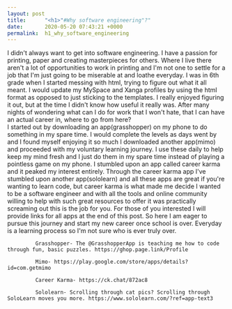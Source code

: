 ```yaml
---
layout: post
title:      "<h1>"#Why software engineering"?"
date:       2020-05-20 07:43:21 +0000
permalink:  h1_why_software_engineering
---
```




I didn't always want to get into software engineering.  I have a passion for printing,  paper and creating masterpieces for others.  Where I live there aren't a lot of opportunities to work in printing and I'm not one to settle for a job that I'm just going to be miserable at and loathe everyday. 
    I was in 6th grade when I started messing with html, trying to figure out what it all meant. I would update my MySpace and Xanga profiles by using the html format as opposed to just sticking to the templates. I really enjoyed figuring it out,  but at the time I didn't know how useful it really was.  After many nights of wondering what can I do for work that I won't hate,  that I can have an actual career in, where to go from here?  
		  I started out by downloading an app(grasshopper) on my phone to do something in my spare time. I would complete the levels as days went by and I found myself enjoying it so much I downloaded another app(mimo) and proceeded with my voluntary learning journey. I use these daily to help keep my mind fresh and I just do them in my spare time instead of playing a pointless game on my phone.  I stumbled upon an app called career karma and it peaked my interest entirely.  Through the career karma app I've stumbled upon another app(sololearn) and all these apps are great if you're wanting to learn code,  but career karma is what made me decide I wanted to be a software engineer and with all the tools and online community willing to help with such great resources to offer it was practically screaming out this is the job for you.  For those of you interested I will provide links for all apps at the end of this post. 
			 So here I am eager to pursue this journey and start my new career once school is over. Everyday is a learning process so I'm not sure who is ever truly over.  
			 
			 Grasshopper- The @GrasshopperApp is teaching me how to code through fun, basic puzzles. https://ghop.page.link/Profile
			 
			 Mimo- https://play.google.com/store/apps/details?id=com.getmimo
			 
			 Career Karma- https://ck.chat/872ac8
			 
			 Sololearn- Scrolling through cat pics? Scrolling through SoloLearn moves you more. https://www.sololearn.com/?ref=app-text3 
	
